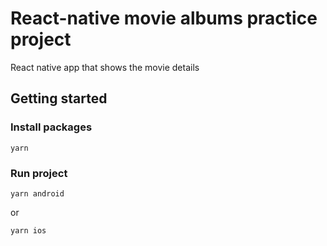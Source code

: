 # React-native movie albums practice project

React native app that shows the movie details

## Getting started
### Install packages

`yarn`

### Run project

`yarn android`

or

`yarn ios`
